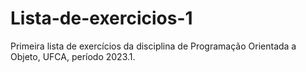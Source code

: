 # Lista-de-exercicios-1
 Primeira lista de exercícios da disciplina de Programação Orientada a Objeto, UFCA, período 2023.1.

